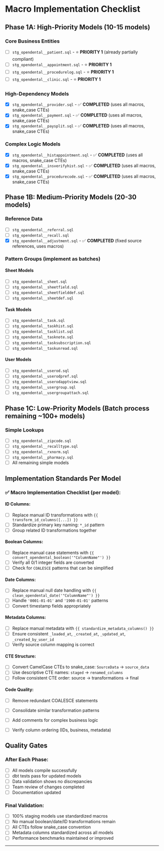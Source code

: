 # Macro Implementation Checklist

## Phase 1A: High-Priority Models (10-15 models)

### Core Business Entities
- [ ] `stg_opendental__patient.sql` - ⭐ **PRIORITY 1** (already partially compliant)
- [ ] `stg_opendental__appointment.sql` - ⭐ **PRIORITY 1** 
- [ ] `stg_opendental__procedurelog.sql` - ⭐ **PRIORITY 1**
- [ ] `stg_opendental__clinic.sql` - ⭐ **PRIORITY 1**

### High-Dependency Models  
- [x] `stg_opendental__provider.sql` - ✅ **COMPLETED** (uses all macros, snake_case CTEs)
- [x] `stg_opendental__payment.sql` - ✅ **COMPLETED** (uses all macros, snake_case CTEs)
- [x] `stg_opendental__paysplit.sql` - ✅ **COMPLETED** (uses all macros, snake_case CTEs)

### Complex Logic Models
- [x] `stg_opendental__histappointment.sql` - ✅ **COMPLETED** (uses all macros, snake_case CTEs)
- [x] `stg_opendental__insverifyhist.sql` - ✅ **COMPLETED** (uses all macros, snake_case CTEs)
- [x] `stg_opendental__procedurecode.sql` - ✅ **COMPLETED** (uses all macros, snake_case CTEs)

## Phase 1B: Medium-Priority Models (20-30 models)

### Reference Data
- [ ] `stg_opendental__referral.sql`
- [ ] `stg_opendental__recall.sql`
- [x] `stg_opendental__adjustment.sql` - ✅ **COMPLETED** (fixed source references, uses macros)

### Pattern Groups (implement as batches)
#### Sheet Models
- [ ] `stg_opendental__sheet.sql`
- [ ] `stg_opendental__sheetfield.sql`
- [ ] `stg_opendental__sheetfielddef.sql`
- [ ] `stg_opendental__sheetdef.sql`

#### Task Models  
- [ ] `stg_opendental__task.sql`
- [ ] `stg_opendental__taskhist.sql`
- [ ] `stg_opendental__tasklist.sql`
- [ ] `stg_opendental__tasknote.sql`
- [ ] `stg_opendental__tasksubscription.sql`
- [ ] `stg_opendental__taskunread.sql`

#### User Models
- [ ] `stg_opendental__userod.sql`
- [ ] `stg_opendental__userodpref.sql`
- [ ] `stg_opendental__userodapptview.sql`
- [ ] `stg_opendental__usergroup.sql`
- [ ] `stg_opendental__usergroupattach.sql`

## Phase 1C: Low-Priority Models (Batch process remaining ~100+ models)

### Simple Lookups
- [ ] `stg_opendental__zipcode.sql`
- [ ] `stg_opendental__recalltype.sql`
- [ ] `stg_opendental__rxnorm.sql`
- [ ] `stg_opendental__pharmacy.sql`
- [ ] All remaining simple models

## Implementation Standards Per Model

### ✅ Macro Implementation Checklist (per model):

#### **ID Columns:**
- [ ] Replace manual ID transformations with `{{ transform_id_columns([...]) }}`
- [ ] Standardize primary key naming: `*_id` pattern
- [ ] Group related ID transformations together

#### **Boolean Columns:**
- [ ] Replace manual case statements with `{{ convert_opendental_boolean('"ColumnName"') }}`
- [ ] Verify all 0/1 integer fields are converted
- [ ] Check for `COALESCE` patterns that can be simplified

#### **Date Columns:**
- [ ] Replace manual null date handling with `{{ clean_opendental_date('"ColumnName"') }}`
- [ ] Handle `'0001-01-01'` and `'1900-01-01'` patterns
- [ ] Convert timestamp fields appropriately

#### **Metadata Columns:**
- [ ] Replace manual metadata with `{{ standardize_metadata_columns() }}`
- [ ] Ensure consistent `_loaded_at`, `_created_at`, `_updated_at`, `_created_by_user_id`
- [ ] Verify source column mapping is correct

#### **CTE Structure:**
- [ ] Convert CamelCase CTEs to snake_case: `SourceData` → `source_data` 
- [ ] Use descriptive CTE names: `staged` → `renamed_columns`
- [ ] Follow consistent CTE order: source → transformations → final

#### **Code Quality:**
- [ ] Remove redundant COALESCE statements 
- [ ] Consolidate similar transformation patterns
- [ ] Add comments for complex business logic
- [ ] Verify column ordering (IDs, business, metadata)


## Quality Gates

### After Each Phase:
- [ ] All models compile successfully 
- [ ] dbt tests pass for updated models
- [ ] Data validation shows no discrepancies
- [ ] Team review of changes completed
- [ ] Documentation updated

### Final Validation:
- [ ] 100% staging models use standardized macros
- [ ] No manual boolean/date/ID transformations remain
- [ ] All CTEs follow snake_case convention
- [ ] Metadata columns standardized across all models
- [ ] Performance benchmarks maintained or improved

---

